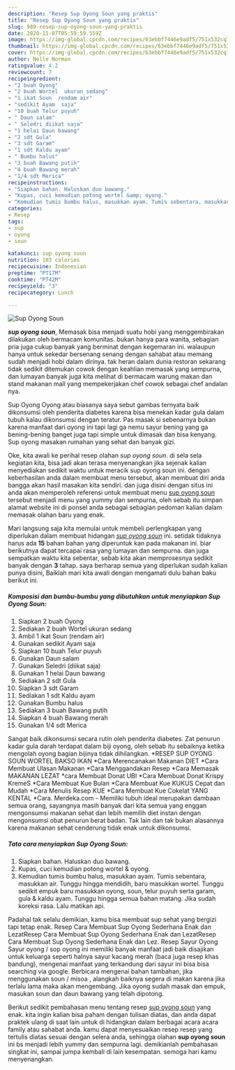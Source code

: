 ```yaml
---
description: "Resep Sup Oyong Soun yang praktis"
title: "Resep Sup Oyong Soun yang praktis"
slug: 989-resep-sup-oyong-soun-yang-praktis
date: 2020-11-07T05:59:59.559Z
image: https://img-global.cpcdn.com/recipes/63ebbf7446e9adf5/751x532cq70/sup-oyong-soun-foto-resep-utama.jpg
thumbnail: https://img-global.cpcdn.com/recipes/63ebbf7446e9adf5/751x532cq70/sup-oyong-soun-foto-resep-utama.jpg
cover: https://img-global.cpcdn.com/recipes/63ebbf7446e9adf5/751x532cq70/sup-oyong-soun-foto-resep-utama.jpg
author: Nelle Norman
ratingvalue: 4.2
reviewcount: 7
recipeingredient:
- "2 buah Oyong"
- "2 buah Wortel  ukuran sedang"
- "1 ikat Soun  rendam air"
- "sedikit Ayam  saja"
- "10 buah Telur puyuh"
- " Daun salam"
- " Seledri diikat saja"
- "1 helai Daun bawang"
- "2 sdt Gula"
- "3 sdt Garam"
- "1 sdt Kaldu ayam"
- " Bumbu halus"
- "3 buah Bawang putih"
- "4 buah Bawang merah"
- "1/4 sdt Merica"
recipeinstructions:
- "Siapkan bahan. Haluskan duo bawang."
- "Kupas, cuci kemudian potong wortel &amp; oyong."
- "Kemudian tumis bumbu halus, masukkan ayam. Tumis sebentara, masukkan air. Tunggu hingga mendidih, baru masukkan wortel. Tunggu sedikit empuk baru masukkan oyong, soun, telur puyuh serta garam, gula &amp; kaldu ayam. Tunggu hingga semua bahan matang. Jika sudah koreksi rasa. Lalu matikan api."
categories:
- Resep
tags:
- sup
- oyong
- soun

katakunci: sup oyong soun 
nutrition: 103 calories
recipecuisine: Indonesian
preptime: "PT17M"
cooktime: "PT42M"
recipeyield: "3"
recipecategory: Lunch

---
```



![Sup Oyong Soun](https://img-global.cpcdn.com/recipes/63ebbf7446e9adf5/751x532cq70/sup-oyong-soun-foto-resep-utama.jpg)

<b><i>sup oyong soun</i></b>, Memasak bisa menjadi suatu hobi yang menggembirakan dilakukan oleh bermacam komunitas. bukan hanya para wanita, sebagian pria juga cukup banyak yang berminat dengan kegemaran ini. walaupun hanya untuk sekedar bersenang senang dengan sahabat atau memang sudah menjadi hobi dalam dirinya. tak heran dalam dunia restoran sekarang tidak sedikit ditemukan cowok dengan keahlian memasak yang sempurna, dan lumayan banyak juga kita melihat di bermacam warung makan dan stand makanan mall yang mempekerjakan chef cowok sebagai chef andalan nya.

Sup Oyong Oyong atau biasanya saya sebut gambas ternyata baik dikonsumsi oleh penderita diabetes karena bisa menekan kadar gula dalam tubuh kalau dikonsumsi dengan teratur. Pas masak si sebenarnya bukan karena manfaat dari oyong ini tapi lagi ga nemu sayur bening yang ga bening-bening banget juga tapi simple untuk dimasak dan bisa kenyang. Sup oyong masakan rumahan yang sehat dan banyak gizi.

Oke, kita awali ke perihal resep olahan <i>sup oyong soun</i>. di sela sela kegiatan kita, bisa jadi akan terasa menyenangkan jika sejenak kalian menyediakan sedikit waktu untuk meracik sup oyong soun ini. dengan keberhasilan anda dalam membuat menu tersebut, akan membuat diri anda bangga akan hasil masakan kita sendiri. dan juga disini dengan situs ini anda akan memperoleh referensi untuk membuat menu <u>sup oyong soun</u> tersebut menjadi menu yang yummy dan sempurna, oleh sebab itu simpan alamat website ini di ponsel anda sebagai sebagian pedoman kalian dalam memasak olahan baru yang enak.


Mari langsung saja kita memulai untuk membeli perlengkapan yang diperlukan dalam membuat hidangan <u><i>sup oyong soun</i></u> ini. setidak tidaknya harus ada <b>15</b> bahan bahan yang diperuntuk kan pada makanan ini. biar berikutnya dapat tercapai rasa yang lumayan dan sempurna. dan juga sempatkan waktu kita sebentar, sebab kita akan memprosesnya sedikit banyak dengan <b>3</b> tahap. saya berharap semua yang diperlukan sudah kalian punya disini, Baiklah mari kita awali dengan mengamati dulu bahan baku berikut ini.

<!--inarticleads1-->

##### Komposisi dan bumbu-bumbu yang dibutuhkan untuk menyiapkan Sup Oyong Soun:

1. Siapkan 2 buah Oyong
1. Sediakan 2 buah Wortel  ukuran sedang
1. Ambil 1 ikat Soun  (rendam air)
1. Gunakan sedikit Ayam  saja
1. Siapkan 10 buah Telur puyuh
1. Gunakan  Daun salam
1. Gunakan  Seledri (diikat saja)
1. Gunakan 1 helai Daun bawang
1. Sediakan 2 sdt Gula
1. Siapkan 3 sdt Garam
1. Sediakan 1 sdt Kaldu ayam
1. Gunakan  Bumbu halus
1. Sediakan 3 buah Bawang putih
1. Siapkan 4 buah Bawang merah
1. Gunakan 1/4 sdt Merica


Sangat baik dikonsumsi secara rutin oleh penderita diabetes. Zat penurun kadar gula darah terdapat dalam biji oyong, oleh sebab itu sebaiknya ketika mengolah oyong bagian bijinya tidak dihilangkan. *RESEP SUP OYONG SOUN WORTEL BAKSO IKAN *Cara Merencanakan Makanan DIET *Cara Membuat Ulasan Makanan *Cara Menggandakan Resep *Cara Memasak MAKANAN LEZAT *cara Membuat Donat UBI *Cara Membuat Donat Krispy KremeS *Cara Membuat Kue Bulan *Cara Membuat Kue KUKUS Cepat dan Mudah *Cara Menulis Resep KUE *Cara Membuat Kue Cokelat YANG KENTAL *Cara. Merdeka.com - Memiliki tubuh ideal merupakan dambaan semua orang, sayangnya masih banyak dari kita semua yang enggan mengonsumsi makanan sehat dan lebih memilih diet instan dengan mengonsumsi obat penurun berat badan. Tak lain dan tak bukan alasannya karena makanan sehat cenderung tidak enak untuk dikonsumsi. 

<!--inarticleads2-->

##### Tata cara menyiapkan Sup Oyong Soun:

1. Siapkan bahan. Haluskan duo bawang.
1. Kupas, cuci kemudian potong wortel &amp; oyong.
1. Kemudian tumis bumbu halus, masukkan ayam. Tumis sebentara, masukkan air. Tunggu hingga mendidih, baru masukkan wortel. Tunggu sedikit empuk baru masukkan oyong, soun, telur puyuh serta garam, gula &amp; kaldu ayam. Tunggu hingga semua bahan matang. Jika sudah koreksi rasa. Lalu matikan api.


Padahal tak selalu demikian, kamu bisa membuat sup sehat yang bergizi tapi tetap enak. Resep Cara Membuat Sup Oyong Sederhana Enak dan LezatResep Cara Membuat Sup Oyong Sederhana Enak dan LezatResep Cara Membuat Sup Oyong Sederhana Enak dan Lez. Resep Sayur Oyong Sayur oyong / sop oyong ini memiliki banyak manfaat jadi baik disajikan untuk keluarga seperti halnya sayur kacang merah (baca juga resep khas bandung), mengenai manfaat yang terkandung dari sayur ini bisa bisa searching via google. Berbicara mengenai bahan tambahan, jika menggunakan soun / misoa , alangkah baiknya segera di makan karena jika terlalu lama maka akan mengembang. Jika oyong sudah masak dan empuk, masukan soun dan daun bawang yang telah dipotong. 

Berikut sedikit pembahasan menu tentang resep <u>sup oyong soun</u> yang enak. kita ingin kalian bisa paham dengan tulisan diatas, dan anda dapat praktek ulang di saat lain untuk di hidangkan dalam berbagai acara acara family atau sahabat anda. kamu dapat menyesuaikan resep resep yang tertulis diatas sesuai dengan selera anda, sehingga olahan <b>sup oyong soun</b> ini bs menjadi lebih yummy dan sempurna lagi. demikianlah pembahasan singkat ini, sampai jumpa kembali di lain kesempatan. semoga hari kamu menyenangkan.
